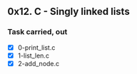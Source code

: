 ## 0x12. C - Singly linked lists
### Task carried, out
- [x] 0-print_list.c
- [x] 1-list_len.c
- [x] 2-add_node.c
